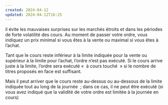 ```yaml
---
created: 2024-04-12
updated: 2024-04-12T16:25
---
```

il évite les mauvaises surprises sur les marchés étroits et dans les périodes de forte volatilité des cours. Au moment de passer votre ordre, vous indiquez un prix minimal si vous êtes à la vente ou maximal si vous êtes à l’achat.

Tant que le cours reste inférieur à la limite indiquée pour la vente ou supérieur à la limite pour l’achat, l’ordre n’est pas exécuté. Si le cours arrive juste à la limite, l’ordre sera exécuté «  à cours touché  » si le nombre de titres proposés en face est suffisant.

Mais il peut arriver que le cours reste au-dessus ou au-dessous de la limite indiquée tout au long de la journée  ; dans ce cas, il ne peut être exécuté (si vous avez indiqué que la validité de votre ordre est limitée à la journée en cours)



